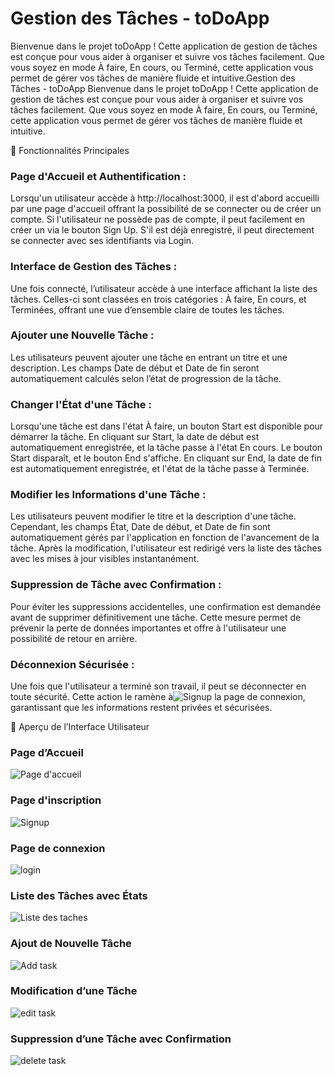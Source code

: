 # Gestion des Tâches - toDoApp

Bienvenue dans le projet toDoApp ! Cette application de gestion de tâches est conçue pour vous aider à organiser et suivre vos tâches facilement. Que vous soyez en mode À faire, En cours, ou Terminé, cette application vous permet de gérer vos tâches de manière fluide et intuitive.Gestion des Tâches - toDoApp
Bienvenue dans le projet toDoApp ! Cette application de gestion de tâches est conçue pour vous aider à organiser et suivre vos tâches facilement. Que vous soyez en mode À faire, En cours, ou Terminé, cette application vous permet de gérer vos tâches de manière fluide et intuitive.

📖 Fonctionnalités Principales

### Page d'Accueil et Authentification :

Lorsqu'un utilisateur accède à http://localhost:3000, il est d'abord accueilli par une page d'accueil offrant la possibilité de se connecter ou de créer un compte.
Si l'utilisateur ne possède pas de compte, il peut facilement en créer un via le bouton Sign Up. S'il est déjà enregistré, il peut directement se connecter avec ses identifiants via Login.

### Interface de Gestion des Tâches :

Une fois connecté, l’utilisateur accède à une interface affichant la liste des tâches. Celles-ci sont classées en trois catégories : À faire, En cours, et Terminées, offrant une vue d’ensemble claire de toutes les tâches.

### Ajouter une Nouvelle Tâche :

Les utilisateurs peuvent ajouter une tâche en entrant un titre et une description. Les champs Date de début et Date de fin seront automatiquement calculés selon l’état de progression de la tâche.

### Changer l'État d'une Tâche :

Lorsqu'une tâche est dans l'état À faire, un bouton Start est disponible pour démarrer la tâche.
En cliquant sur Start, la date de début est automatiquement enregistrée, et la tâche passe à l'état En cours. Le bouton Start disparaît, et le bouton End s'affiche.
En cliquant sur End, la date de fin est automatiquement enregistrée, et l'état de la tâche passe à Terminée.

### Modifier les Informations d'une Tâche :

Les utilisateurs peuvent modifier le titre et la description d'une tâche. Cependant, les champs État, Date de début, et Date de fin sont automatiquement gérés par l'application en fonction de l'avancement de la tâche.
Après la modification, l'utilisateur est redirigé vers la liste des tâches avec les mises à jour visibles instantanément.

### Suppression de Tâche avec Confirmation :

Pour éviter les suppressions accidentelles, une confirmation est demandée avant de supprimer définitivement une tâche. Cette mesure permet de prévenir la perte de données importantes et offre à l'utilisateur une possibilité de retour en arrière.

### Déconnexion Sécurisée :

Une fois que l'utilisateur a terminé son travail, il peut se déconnecter en toute sécurité. Cette action le ramène à![Signup](https://github.com/user-attachments/assets/f4ee879e-216f-4bd3-b73c-27f34b061f9c)
 la page de connexion, garantissant que les informations restent privées et sécurisées.

📸 Aperçu de l’Interface Utilisateur
### Page d’Accueil

![Page d'accueil](https://github.com/user-attachments/assets/570aa601-d954-40aa-9a0d-09aeee0f7cdc)

### Page d'inscription

![Signup](https://github.com/user-attachments/assets/9773aab4-da3a-4b6c-8cee-4dbf8538c37a)


### Page de connexion

![login](https://github.com/user-attachments/assets/05953b3f-da08-4deb-9c3f-f20a259907d9)


### Liste des Tâches avec États

![Liste des taches](https://github.com/user-attachments/assets/f2f90555-f1fb-44c6-9423-5b2fd346f1c7)


### Ajout de Nouvelle Tâche

![Add task](https://github.com/user-attachments/assets/82076981-7df0-496d-8ae1-dc221d653021)


### Modification d’une Tâche

![edit task](https://github.com/user-attachments/assets/f22b9fd5-3148-4486-9771-ad32eb1c66ef)


### Suppression d’une Tâche avec Confirmation

![delete task](https://github.com/user-attachments/assets/784800aa-af72-406e-ac42-7195106f62a1)
